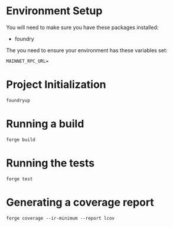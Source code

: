 # Environment Setup

You will need to make sure you have these packages installed:

* foundry

The you need to ensure your environment has these variables set:

```
MAINNET_RPC_URL=
```


# Project Initialization

```
foundryup
```

# Running a build

```
forge build
```

# Running the tests

```
forge test
```

# Generating a coverage report

```
forge coverage --ir-minimum --report lcov
```


